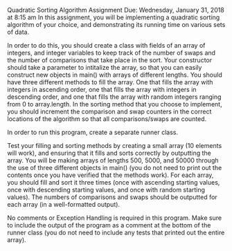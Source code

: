 Quadratic Sorting Algorithm Assignment
 Due: Wednesday, January 31, 2018 at 8:15 am
 In this assignment, you will be implementing a quadratic sorting algorithm of your choice, and demonstrating its running time on various sets of data.

In order to do this, you should create a class with fields of an array of integers, and integer variables to keep track of the number of swaps and the number of comparisons that take place in the sort. Your constructor should take a parameter to intitalize the array, so that you can easily construct new objects in main() with arrays of different lengths. You should have three different methods to fill the array.  One that fills the array with integers in ascending order, one that fills the array with integers in descending order, and one that fills the array with random integers ranging from 0 to array.length. In the sorting method that you choose to implement, you should increment the comparison and swap counters in the correct locations of the algorithm so that all comparisons/swaps are counted.

In order to run this program, create a separate runner class.

Test your filling and sorting methods by creating a small array (10 elements will work), and ensuring that it fills and sorts correctly by outputting the array. You will be making arrays of lengths 500, 5000, and 50000 through the use of three different objects in main() (you do not need to print out the contents once you have verified that the methods work).  For each array, you should fill and sort it three times (once with ascending starting values, once with descending starting values, and once with random starting values). The numbers of comparisons and swaps should be outputted for each array (in a well-formatted output).

No comments or Exception Handling is required in this program.  Make sure to include the output of the program as a comment at the bottom of the runner class (you do not need to include any tests that printed out the entire array).
